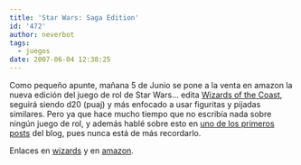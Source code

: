 ```yaml
---
title: 'Star Wars: Saga Edition'
id: '472'
author: neverbot
tags:
  - juegos
date: 2007-06-04 12:38:25
---
```


Como pequeño apunte, mañana 5 de Junio se pone a la venta en amazon la nueva edición del juego de rol de Star Wars... edita [Wizards of the Coast](http://www.wizards.com/), seguirá siendo d20 (puaj) y más enfocado a usar figuritas y pijadas similares. Pero ya que hace mucho tiempo que no escribía nada sobre ningún juego de rol, y además hablé sobre esto en [uno de los primeros posts](./star-wars-rpg-saga-edition/) del blog, pues nunca está de más recordarlo.

Enlaces en [wizards](http://wizards.com/default.asp?x=starwars/article/rpgsagaed) y en [amazon](http://www.amazon.com/Star-Wars-Roleplaying-Game-Rulebook/dp/0786943564/ref=pd_bbs_1/103-3936816-0319843?ie=UTF8&s=books&qid=1180953084&sr=8-1).